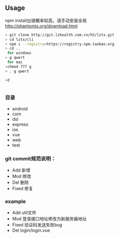## Usage
npm install出错概率较高，请手动安装全局
http://phantomjs.org/download.html

```bash
> git clone http://git.lzhealth.com.cn/h5/lztx.git
> cd lztx/cli
> npm i --registry=https://registry.npm.taobao.org
> cd ..
 for windows
> g qwert
 for mac
>chmod 777 g
> . g qwert

>d



```
### 目录

- android
- com
- dsl
- express
- ios
- vue
- web
- test

#### 

### git commit规范说明：

- Add 新增
- Mod 修改
- Del 删除
- Fixed 修复

### example

- Add util文件
- Mod 登录接口地址修改为新服务器地址
- Fixed 验证码发送失败bug
- Del login/login.vue